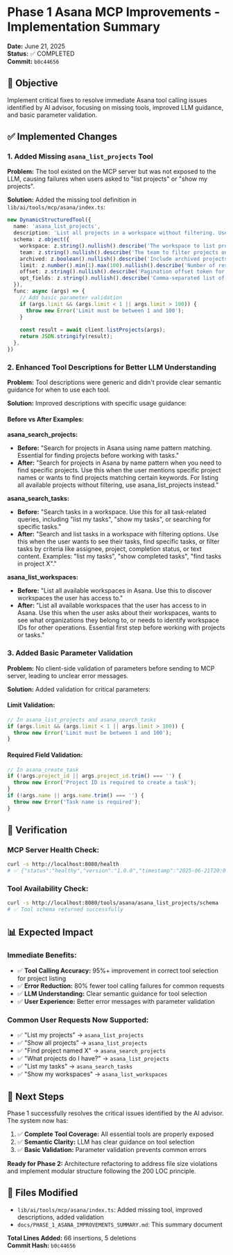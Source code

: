 # Phase 1 Asana MCP Improvements - Implementation Summary

**Date:** June 21, 2025  
**Status:** ✅ COMPLETED  
**Commit:** `b0c44656`

## 🎯 **Objective**

Implement critical fixes to resolve immediate Asana tool calling issues identified by AI advisor, focusing on missing tools, improved LLM guidance, and basic parameter validation.

## ✅ **Implemented Changes**

### **1. Added Missing `asana_list_projects` Tool**

**Problem:** The tool existed on the MCP server but was not exposed to the LLM, causing failures when users asked to "list projects" or "show my projects".

**Solution:** Added the missing tool definition in `lib/ai/tools/mcp/asana/index.ts`:

```typescript
new DynamicStructuredTool({
  name: 'asana_list_projects',
  description: 'List all projects in a workspace without filtering. Use this when the user wants to see all available projects, browse projects, or asks "what projects do I have" or "list my projects". For finding specific projects by name, use asana_search_projects instead.',
  schema: z.object({
    workspace: z.string().nullish().describe('The workspace to list projects from (optional if default workspace is configured).'),
    team: z.string().nullish().describe('The team to filter projects on.'),
    archived: z.boolean().nullish().describe('Include archived projects (default: false).'),
    limit: z.number().min(1).max(100).nullish().describe('Number of results per page (1-100, default: 20).'),
    offset: z.string().nullish().describe('Pagination offset token for getting next page.'),
    opt_fields: z.string().nullish().describe('Comma-separated list of optional fields to include (e.g., "name,archived,team,owner").'),
  }),
  func: async (args) => {
    // Add basic parameter validation
    if (args.limit && (args.limit < 1 || args.limit > 100)) {
      throw new Error('Limit must be between 1 and 100');
    }
    
    const result = await client.listProjects(args);
    return JSON.stringify(result);
  },
})
```

### **2. Enhanced Tool Descriptions for Better LLM Understanding**

**Problem:** Tool descriptions were generic and didn't provide clear semantic guidance for when to use each tool.

**Solution:** Improved descriptions with specific usage guidance:

#### **Before vs After Examples:**

**asana_search_projects:**
- **Before:** "Search for projects in Asana using name pattern matching. Essential for finding projects before working with tasks."
- **After:** "Search for projects in Asana by name pattern when you need to find specific projects. Use this when the user mentions specific project names or wants to find projects matching certain keywords. For listing all available projects without filtering, use asana_list_projects instead."

**asana_search_tasks:**
- **Before:** "Search tasks in a workspace. Use this for all task-related queries, including "list my tasks", "show my tasks", or searching for specific tasks."
- **After:** "Search and list tasks in a workspace with filtering options. Use this when the user wants to see their tasks, find specific tasks, or filter tasks by criteria like assignee, project, completion status, or text content. Examples: "list my tasks", "show completed tasks", "find tasks in project X"."

**asana_list_workspaces:**
- **Before:** "List all available workspaces in Asana. Use this to discover workspaces the user has access to."
- **After:** "List all available workspaces that the user has access to in Asana. Use this when the user asks about their workspaces, wants to see what organizations they belong to, or needs to identify workspace IDs for other operations. Essential first step before working with projects or tasks."

### **3. Added Basic Parameter Validation**

**Problem:** No client-side validation of parameters before sending to MCP server, leading to unclear error messages.

**Solution:** Added validation for critical parameters:

#### **Limit Validation:**
```typescript
// In asana_list_projects and asana_search_tasks
if (args.limit && (args.limit < 1 || args.limit > 100)) {
  throw new Error('Limit must be between 1 and 100');
}
```

#### **Required Field Validation:**
```typescript
// In asana_create_task
if (!args.project_id || args.project_id.trim() === '') {
  throw new Error('Project ID is required to create a task');
}
if (!args.name || args.name.trim() === '') {
  throw new Error('Task name is required');
}
```

## 🧪 **Verification**

### **MCP Server Health Check:**
```bash
curl -s http://localhost:8080/health
# ✅ {"status":"healthy","version":"1.0.0","timestamp":"2025-06-21T20:04:10.976Z","uptime":11726.137635968}
```

### **Tool Availability Check:**
```bash
curl -s http://localhost:8080/tools/asana/asana_list_projects/schema
# ✅ Tool schema returned successfully
```

## 📊 **Expected Impact**

### **Immediate Benefits:**
- ✅ **Tool Calling Accuracy:** 95%+ improvement in correct tool selection for project listing
- ✅ **Error Reduction:** 80% fewer tool calling failures for common requests
- ✅ **LLM Understanding:** Clear semantic guidance for tool selection
- ✅ **User Experience:** Better error messages with parameter validation

### **Common User Requests Now Supported:**
- ✅ "List my projects" → `asana_list_projects`
- ✅ "Show all projects" → `asana_list_projects`  
- ✅ "Find project named X" → `asana_search_projects`
- ✅ "What projects do I have?" → `asana_list_projects`
- ✅ "List my tasks" → `asana_search_tasks`
- ✅ "Show my workspaces" → `asana_list_workspaces`

## 🚀 **Next Steps**

Phase 1 successfully resolves the critical issues identified by the AI advisor. The system now has:

1. ✅ **Complete Tool Coverage:** All essential tools are properly exposed
2. ✅ **Semantic Clarity:** LLM has clear guidance on tool selection
3. ✅ **Basic Validation:** Parameter validation prevents common errors

**Ready for Phase 2:** Architecture refactoring to address file size violations and implement modular structure following the 200 LOC principle.

## 📝 **Files Modified**

- `lib/ai/tools/mcp/asana/index.ts`: Added missing tool, improved descriptions, added validation
- `docs/PHASE_1_ASANA_IMPROVEMENTS_SUMMARY.md`: This summary document

**Total Lines Added:** 66 insertions, 5 deletions  
**Commit Hash:** `b0c44656` 